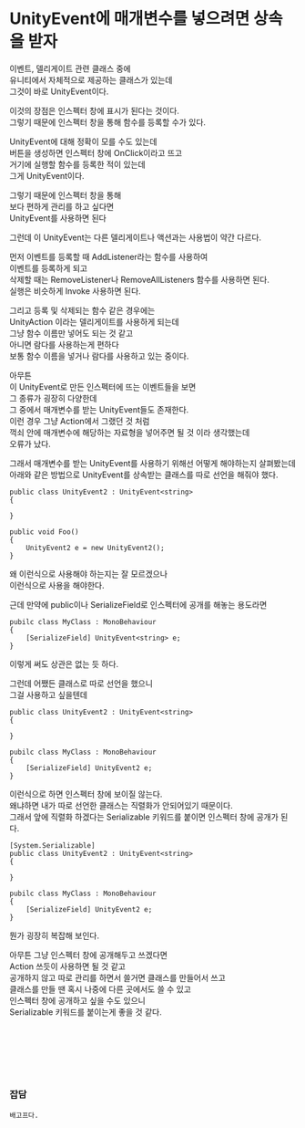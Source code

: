 # UnityEvent에 매개변수를 넣으려면 상속을 받자

이벤트, 델리게이트 관련 클래스 중에  
유니티에서 자체적으로 제공하는 클래스가 있는데  
그것이 바로 UnityEvent이다.  

이것의 장점은 인스펙터 창에 표시가 된다는 것이다.  
그렇기 때문에 인스펙터 창을 통해 함수를 등록할 수가 있다.  

UnityEvent에 대해 정확이 모를 수도 있는데  
버튼을 생성하면 인스펙터 창에 OnClick이라고 뜨고  
거기에 실행할 함수를 등록한 적이 있는데  
그게 UnityEvent이다.  

그렇기 때문에 인스펙터 창을 통해  
보다 편하게 관리를 하고 싶다면  
UnityEvent를 사용하면 된다  

그런데 이 UnityEvent는 다른 델리게이트나 액션과는 사용법이 약간 다르다.  

먼저 이벤트를 등록할 때 AddListener라는 함수를 사용하여  
이벤트를 등록하게 되고  
삭제할 때는 RemoveListener나 RemoveAllListeners 함수를 사용하면 된다.  
실행은 비슷하게 Invoke 사용하면 된다.  

그리고 등록 및 삭제되는 함수 같은 경우에는  
UnityAction 이라는 델리게이트를 사용하게 되는데  
그냥 함수 이름만 넣어도 되는 것 같고  
아니면 람다를 사용하는게 편하다  
보통 함수 이름을 넣거나 람다를 사용하고 있는 중이다.  

아무튼  
이 UnityEvent로 만든 인스펙터에 뜨는 이벤트들을 보면  
그 종류가 굉장히 다양한데  
그 중에서 매개변수를 받는 UnityEvent들도 존재한다.  
이런 경우 그냥 Action에서 그랬던 것 처럼  
꺽쇠 안에 매개변수에 해당하는 자료형을 넣어주면 될 것 이라 생각했는데  
오류가 났다.  

그래서 매개변수를 받는 UnityEvent를 사용하기 위해선 어떻게 해야하는지 살펴봤는데  
아래와 같은 방법으로 UnityEvent를 상속받는 클래스를 따로 선언을 해줘야 했다.  

```
public class UnityEvent2 : UnityEvent<string>
{

}

public void Foo()
{
    UnityEvent2 e = new UnityEvent2();
}
```

왜 이런식으로 사용해야 하는지는 잘 모르겠으나  
이런식으로 사용을 해야한다.  

근데 만약에 public이나 SerializeField로 인스펙터에 공개를 해놓는 용도라면  

```
pubilc class MyClass : MonoBehaviour
{
    [SerializeField] UnityEvent<string> e;
}

```

이렇게 써도 상관은 없는 듯 하다.  

그런데 어쨌든 클래스로 따로 선언을 했으니  
그걸 사용하고 싶을텐데  

```
public class UnityEvent2 : UnityEvent<string>
{

}

pubilc class MyClass : MonoBehaviour
{
    [SerializeField] UnityEvent2 e;
}
```

이런식으로 하면 인스펙터 창에 보이질 않는다.  
왜냐하면 내가 따로 선언한 클래스는 직렬화가 안되어있기 때문이다.  
그래서 앞에 직렬화 하겠다는 Serializable 키워드를 붙이면 인스펙터 창에 공개가 된다.  

```
[System.Serializable]
public class UnityEvent2 : UnityEvent<string>
{

}

pubilc class MyClass : MonoBehaviour
{
    [SerializeField] UnityEvent2 e;
}
```

뭔가 굉장히 복잡해 보인다.  

아무튼 그냥 인스펙터 창에 공개해두고 쓰겠다면  
Action 쓰듯이 사용하면 될 것 같고  
공개하지 않고 따로 관리를 하면서 쓸거면 클래스를 만들어서 쓰고  
클래스를 만들 땐 혹시 나중에 다른 곳에서도 쓸 수 있고  
인스펙터 창에 공개하고 싶을 수도 있으니  
Serializable 키워드를 붙이는게 좋을 것 같다.  

</br>
</br>
</br>
</br>
</br>

### 잡담  

```
배고프다.
```